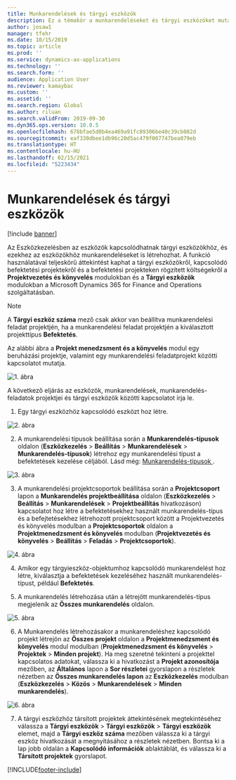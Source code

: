 ```yaml
---
title: Munkarendelések és tárgyi eszközök
description: Ez a témakör a munkarendeléseket és tárgyi eszközöket mutatja be az Eszközkezelésben.
author: josaw1
manager: tfehr
ms.date: 10/15/2019
ms.topic: article
ms.prod: ''
ms.service: dynamics-ax-applications
ms.technology: ''
ms.search.form: ''
audience: Application User
ms.reviewer: kamaybac
ms.custom: ''
ms.assetid: ''
ms.search.region: Global
ms.author: riluan
ms.search.validFrom: 2019-09-30
ms.dyn365.ops.version: 10.0.5
ms.openlocfilehash: 678bfae5d0b4ea469a91fc89306be40c39cb082d
ms.sourcegitcommit: eaf330dbee1db96c20d5ac479f007747bea079eb
ms.translationtype: HT
ms.contentlocale: hu-HU
ms.lasthandoff: 02/15/2021
ms.locfileid: "5223434"
---
```

# <a name="work-orders-and-fixed-assets"></a>Munkarendelések és tárgyi eszközök

[!include [banner](../../includes/banner.md)]


Az Eszközkezelésben az eszközök kapcsolódhatnak tárgyi eszközökhöz, és ezekhez az eszközökhöz munkarendeléseket is létrehozhat. A funkció használatával teljeskörű áttekintést kaphat a tárgyi eszközökről, kapcsolódó befektetési projektekről és a befektetési projekteken rögzített költségekről a **Projektvezetés és könyvelés** modulokban és a **Tárgyi eszközök** modulokban a Microsoft Dynamics 365 for Finance and Operations szolgáltatásban.

>[!NOTE]
>A **Tárgyi eszköz száma** mező csak akkor van beállítva munkarendelési feladat projektjén, ha a munkarendelési feladat projektjén a kiválasztott projekttípus **Befektetés**.

Az alábbi ábra a **Projekt menedzsment és a könyvelés** modul egy beruházási projektje, valamint egy munkarendelési feladatprojekt közötti kapcsolatot mutatja.

![1. ábra](media/24-work-orders.png)

A következő eljárás az eszközök, munkarendelések, munkarendelés-feladatok projektjei és tárgyi eszközök közötti kapcsolatot írja le.

1. Egy tárgyi eszközhöz kapcsolódó eszközt hoz létre.

![2. ábra](media/25-work-orders.png)

2. A munkarendelési típusok beállítása során a **Munkarendelés-típusok** oldalon (**Eszközkezelés** > **Beállítás** > **Munkarendelések** > **Munkarendelés-típusok**) létrehoz egy munkarendelési típust a befektetések kezelése céljából. Lásd még: [Munkarendelés-típusok ](../setup-for-work-orders/work-order-types.md).

![3. ábra](media/26-work-orders.png)

3. A munkarendelési projektcsoportok beállítása során a **Projektcsoport** lapon a **Munkarendelés projektbeállítása** oldalon (**Eszközkezelés** > **Beállítás** > **Munkarendelések** > **Projektbeállítás** hivatkozáson) kapcsolatot hoz létre a befektetésekhez használt munkarendelés-típus és a befejtetésekhez létrehozott projektcsoport között a Projektvezetés és könyvelés modulban a **Projektcsoportok** oldalon a **Projektmenedzsment és könyvelés** modulban (**Projektvezetés és könyvelés** > **Beállítás** > **Feladás** > **Projektcsoportok**).

![4. ábra](media/27-work-orders.png)

4. Amikor egy tárgyieszköz-objektumhoz kapcsolódó munkarendelést hoz létre, kiválasztja a befektetések kezeléséhez használt munkarendelés-típust, például **Befektetés**.

5. A munkarendelés létrehozása után a létrejött munkarendelés-típus megjelenik az **Összes munkarendelés** oldalon.

![5. ábra](media/28-work-orders.png)

6. A Munkarendelés létrehozásakor a munkarendeléshez kapcsolódó projekt létrejön az **Összes projekt** oldalon a **Projektmenedzsment és könyvelés** modul modulban (**Projektmenedzsment és könyvelés** > **Projektek** > **Minden projekt**). Ha meg szeretné tekinteni a projekttel kapcsolatos adatokat, válassza ki a hivatkozást a **Projekt azonosítója** mezőben, az **Általános** lapon a **Sor részletei** gyorslapon a részletek nézetben az **Összes munkarendelés lapon** az **Eszközkezelés** modulban (**Eszközkezelés** > **Közös** > **Munkarendelések** > **Minden munkarendelés**).

![6. ábra](media/29-work-orders.png)

7. A tárgyi eszközhöz társított projektek áttekintésének megtekintéséhez válassza a **Tárgyi eszközök** > **Tárgyi eszközök** > **Tárgyi eszközök** elemet, majd a **Tárgyi eszköz száma** mezőben válassza ki a tárgyi eszköz hivatkozását a megnyitásához a részletek nézetben. Bontsa ki a lap jobb oldalán a **Kapcsolódó információk** ablaktáblát, és válassza ki a **Társított projektek** gyorslapot.



[!INCLUDE[footer-include](../../../includes/footer-banner.md)]